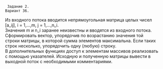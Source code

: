 	 Задание 2.
 	Вариант 36.
Из входного потока вводится непрямоугольная матрица целых чисел [a_ij], i = 1,...,m, j = 1,...,n_i.
	<br/>Значения m и n_i заранее неизвестны и вводятся из входного потока.
	<br/>Сформировать вектор, упорядочив по возрастанию значения той строки матрицы, в которой сумма элементов максимальна.
Если таких строк несколько, упорядочить одну (любую) строку.
	<br/>В дополнительных функциях доступ к элементам массивов реализовать с помощью указателей.
Исходную и полученную матрицы вывести в выходной поток с необходимыми комментариями.
